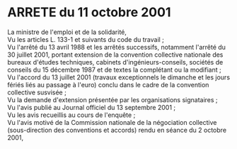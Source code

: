 # ARRETE du 11 octobre 2001

La ministre de l'emploi et de la solidarité,  
 Vu les articles L. 133-1 et suivants du code du travail ;  
 Vu l'arrêté du 13 avril 1988 et les arrêtés successifs, notamment l'arrêté du 30 juillet 2001, portant extension de la convention collective nationale des bureaux d'études techniques, cabinets d'ingénieurs-conseils, sociétés de conseils du 15 décembre 1987 et de textes la complétant ou la modifiant ;  
 Vu l'accord du 13 juillet 2001 (travaux exceptionnels le dimanche et les jours fériés liés au passage à l'euro) conclu dans le cadre de la convention collective susvisée ;  
 Vu la demande d'extension présentée par les organisations signataires ;  
 Vu l'avis publié au Journal officiel du 13 septembre 2001 ;  
 Vu les avis recueillis au cours de l'enquête ;  
 Vu l'avis motivé de la Commission nationale de la négociation collective (sous-direction des conventions et accords) rendu en séance du 2 octobre 2001,  
